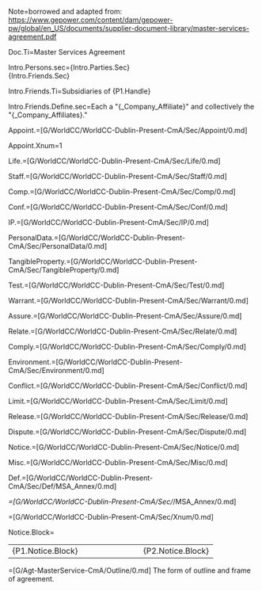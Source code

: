 Note=borrowed and adapted from:  <a href="https://www.gepower.com/content/dam/gepower-pw/global/en_US/documents/supplier-document-library/master-services-agreement.pdf">https://www.gepower.com/content/dam/gepower-pw/global/en_US/documents/supplier-document-library/master-services-agreement.pdf</a>

Doc.Ti=Master Services Agreement

Intro.Persons.sec={Intro.Parties.Sec}<br>{Intro.Friends.Sec}

Intro.Friends.Ti=Subsidiaries of {P1.Handle}

Intro.Friends.Define.sec=Each a "{_Company_Affiliate}" and collectively the "{_Company_Affiliates}."

Appoint.=[G/WorldCC/WorldCC-Dublin-Present-CmA/Sec/Appoint/0.md]

Appoint.Xnum=1

Life.=[G/WorldCC/WorldCC-Dublin-Present-CmA/Sec/Life/0.md]

Staff.=[G/WorldCC/WorldCC-Dublin-Present-CmA/Sec/Staff/0.md]

Comp.=[G/WorldCC/WorldCC-Dublin-Present-CmA/Sec/Comp/0.md]

Conf.=[G/WorldCC/WorldCC-Dublin-Present-CmA/Sec/Conf/0.md]

IP.=[G/WorldCC/WorldCC-Dublin-Present-CmA/Sec/IP/0.md]

PersonalData.=[G/WorldCC/WorldCC-Dublin-Present-CmA/Sec/PersonalData/0.md]

TangibleProperty.=[G/WorldCC/WorldCC-Dublin-Present-CmA/Sec/TangibleProperty/0.md]

Test.=[G/WorldCC/WorldCC-Dublin-Present-CmA/Sec/Test/0.md]

Warrant.=[G/WorldCC/WorldCC-Dublin-Present-CmA/Sec/Warrant/0.md]

Assure.=[G/WorldCC/WorldCC-Dublin-Present-CmA/Sec/Assure/0.md]

Relate.=[G/WorldCC/WorldCC-Dublin-Present-CmA/Sec/Relate/0.md]

Comply.=[G/WorldCC/WorldCC-Dublin-Present-CmA/Sec/Comply/0.md]

Environment.=[G/WorldCC/WorldCC-Dublin-Present-CmA/Sec/Environment/0.md]

Conflict.=[G/WorldCC/WorldCC-Dublin-Present-CmA/Sec/Conflict/0.md]

Limit.=[G/WorldCC/WorldCC-Dublin-Present-CmA/Sec/Limit/0.md]

Release.=[G/WorldCC/WorldCC-Dublin-Present-CmA/Sec/Release/0.md]

Dispute.=[G/WorldCC/WorldCC-Dublin-Present-CmA/Sec/Dispute/0.md]

Notice.=[G/WorldCC/WorldCC-Dublin-Present-CmA/Sec/Notice/0.md]

Misc.=[G/WorldCC/WorldCC-Dublin-Present-CmA/Sec/Misc/0.md]

Def.=[G/WorldCC/WorldCC-Dublin-Present-CmA/Sec/Def/MSA_Annex/0.md]

_=[G/WorldCC/WorldCC-Dublin-Present-CmA/Sec/_/MSA_Annex/0.md]

=[G/WorldCC/WorldCC-Dublin-Present-CmA/Sec/Xnum/0.md]

Notice.Block=<table><tbody><tr><td>{P1.Notice.Block}</td><td width="100"></td><td>{P2.Notice.Block}</td> </tr></tbody></table>

=[G/Agt-MasterService-CmA/Outline/0.md]  The form of outline and frame of agreement.